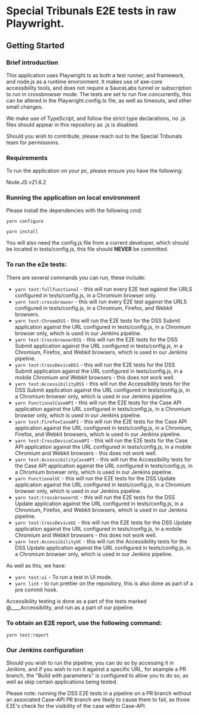 # Special Tribunals E2E tests in raw Playwright.

## Getting Started

### Brief introduction

This application uses Playwright.ts as both a test runner, and framework, and node.js as a runtime environment. It makes use of axe-core accessibility tools, and does not require a SauceLabs tunnel or subscription to run in crossbrowser mode. The tests are set to run five concurrently, this can be altered in the Playwright.config.ts file, as well as timeouts, and other small changes.

We make use of TypeScript, and follow the strict type declarations, no .js files should appear in this repository as .js is disabled.

Should you wish to contribute, please reach out to the Special Tribunals team for permissions.

### Requirements

To run the application on your pc, please ensure you have the following:

Node.JS v21.6.2

### Running the application on local environment

Please install the dependencies with the following cmd:

`yarn configure`

`yarn install`

You will also need the config.js file from a current developer, which should be located in tests/config.js, this file should **NEVER** be committed.

### To run the e2e tests:

There are several commands you can run, these include:

- `yarn test:fullfunctional` - this will run every E2E test against the URLS configured in tests/config.js, in a Chromium browser only.
- `yarn test:crossbrowser` - this will run every E2E test against the URLS configured in tests/config.js, in a Chromium, Firefox, and Webkit browsers.
- `yarn test:ChromeDSS` - this will run the E2E tests for the DSS Submit application against the URL configured in tests/config.js, in a Chromium browser only, which is used in our Jenkins pipeline.
- `yarn test:CrossbrowserDSS` - this will run the E2E tests for the DSS Submit application against the URL configured in tests/config.js, in a Chromium, Firefox, and Webkit browsers, which is used in our Jenkins pipeline.
- `yarn test:CrossDeviceDSS` - this will run the E2E tests for the DSS Submit application against the URL configured in tests/config.js, in a mobile Chromium and Webkit browsers - this does not work well.
- `yarn test:AccessibilityDSS` - this will run the Accessibility tests for the DSS Submit application against the URL configured in tests/config.js, in a Chromium browser only, which is used in our Jenkins pipeline.
- `yarn FunctionalCaseAPI` - this will run the E2E tests for the Case API application against the URL configured in tests/config.js, in a Chromium browser only, which is used in our Jenkins pipeline.
- `yarn test:FirefoxCaseAPI` - this will run the E2E tests for the Case API application against the URL configured in tests/config.js, in a Chromium, Firefox, and Webkit browsers, which is used in our Jenkins pipeline.
- `yarn test:CrossDeviceCaseAPI` - this will run the E2E tests for the Case API application against the URL configured in tests/config.js, in a mobile Chromium and Webkit browsers - this does not work well.
- `yarn test:AccessibilityCaseAPI` - this will run the Accessibility tests for the Case API application against the URL configured in tests/config.js, in a Chromium browser only, which is used in our Jenkins pipeline.
- `yarn FunctionalUC` - this will run the E2E tests for the DSS Update application against the URL configured in tests/config.js, in a Chromium browser only, which is used in our Jenkins pipeline.
- `yarn test:CrossbrowserUC` - this will run the E2E tests for the DSS Update application against the URL configured in tests/config.js, in a Chromium, Firefox, and Webkit browsers, which is used in our Jenkins pipeline.
- `yarn test:CrossDeviceUC` - this will run the E2E tests for the DSS Update application against the URL configured in tests/config.js, in a mobile Chromium and Webkit browsers - this does not work well.
- `yarn test:AccessibilityUC` - this will run the Accessibility tests for the DSS Update application against the URL configured in tests/config.js, in a Chromium browser only, which is used in our Jenkins pipeline.

As well as this, we have:

- `yarn test:ui` - To run a test in UI mode.
- `yarn lint` - to run prettier on the repository, this is also done as part of a pre commit hook.

Accessibility testing is done as a part of the tests marked @\_\_\_\_Accessibility, and run as a part of our pipeline.

### To obtain an E2E report, use the following command:

`yarn test:report`

### Our Jenkins configuration

Should you wish to run the pipeline, you can do so by accessing it in Jenkins, and if you wish to run it against a specific URL, for example a PR branch, the "Build with parameters" is configured to allow you to do so, as well as skip certain applications being tested.

Please note: running the DSS E2E tests in a pipeline on a PR branch without an associated Case-API PR branch are likely to cause them to fail, as those E2E's check for the visibility of the case within Case-API.
